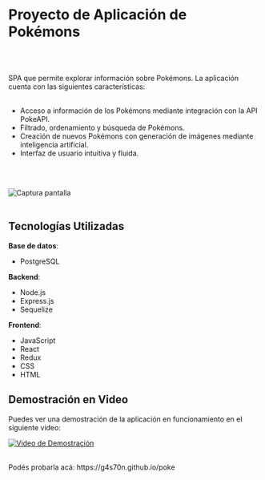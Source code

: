 # Proyecto de Aplicación de Pokémons
<br>
<br>

SPA que permite explorar información sobre Pokémons. La aplicación cuenta con las siguientes características:
<br>
<br>
- Acceso a información de los Pokémons mediante integración con la API PokeAPI.
- Filtrado, ordenamiento y búsqueda de Pokémons.
- Creación de nuevos Pokémons con generación de imágenes mediante inteligencia artificial.
- Interfaz de usuario intuitiva y fluida.
<br>
<br>


![Captura pantalla](https://i.postimg.cc/ZYBhtsJy/download.png)
<br>
<br>

## Tecnologías Utilizadas

**Base de datos**: 
- PostgreSQL

**Backend**:
- Node.js 
- Express.js
- Sequelize 

**Frontend**:
- JavaScript
- React
- Redux
- CSS
- HTML



## Demostración en Video

Puedes ver una demostración de la aplicación en funcionamiento en el siguiente video:

[![Video de Demostración](https://i.postimg.cc/763NTVYH/pokeApp.jpg)](https://vimeo.com/843752320?share=copy)


<br>
Podés probarla acá: https://g4s70n.github.io/poke
